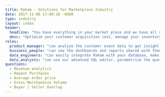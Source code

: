 ```yaml
---
title: Rakam - Solutions for Marketplace Industry
date: 2017-11-06 17:09:18 -0800
type: industry
layout: index
header:
  headline: "You have everything in your market place and we have all your data in one place"
  desc: "Optimize your customer acquisition cost, manage your inventory analyze supply and demand. Support your product teams with the insight you gather from Rakam"
roles:
  product_manager: "can analyze the customer event data to get insight into how the supply and demand will shape in the future."
  business_people: "can see the dashboards and reports shared with them, get scheduled dashboard directly their dashboard and act accordingly."
  data_engineers: "can easily integrate Rakam with your database, make the non-technical teams be able to ask questions within the UI without writing any SQL."
  data_analysts: "can use our advanved SQL editor, parametrize the queries and create custom reports that can be shared within your organization."
questions:
  - Revenue analytics
  - Repeat Purchases
  - Average order price
  - Gross Merchandise Volume
  - Buyer / Seller Overlap
---
```

